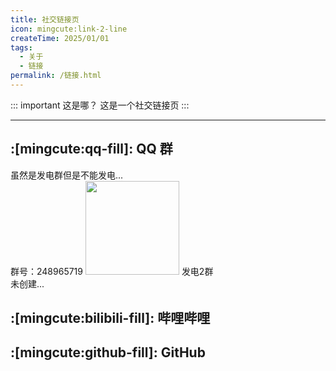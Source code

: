 ```yaml
---
title: 社交链接页
icon: mingcute:link-2-line
createTime: 2025/01/01
tags:
  - 关于
  - 链接
permalink: /链接.html
---
```


::: important 这是哪？
这是一个社交链接页
:::

---

## :[mingcute:qq-fill]: QQ 群
<CardGrid>
<LinkCard title="YM发电机 1群" icon="mingcute:qq-fill" href="https://qm.qq.com/q/nArAtRSi1W">
  虽然是发电群但是不能发电...<br>
  群号：248965719
</LinkCard>
  <img src="https://ri.youming.v6.army/qq-1.png" width="150px">
</CardGrid>

<CardGrid>
<LinkCard title="YM发电机 2群" icon="mingcute:qq-fill" href="https://qm.qq.com/q/nArAtRSi1W">
  发电2群<br>
  未创建...
</LinkCard>
  <!-- 
  <img src="https://ri.youming.v6.army/qq-2.png" width="150px">
  -->
</CardGrid>

## :[mingcute:bilibili-fill]: 哔哩哔哩

<LinkCard title="YOU MING 柚明" icon="https://ri.youming.v6.army/ym-ys.png" href="https://space.bilibili.com/1337092956">
</LinkCard>

<LinkCard title="某团一笑" icon="https://ri.youming.v6.army/tx-2-ys.png" href="https://space.bilibili.com/3493093632379150">
</LinkCard>

<LinkCard title="Afly-dream" icon="https://ri.youming.v6.army/tx-3-ys.png" href="https://space.bilibili.com/1364066451">
</LinkCard>

## :[mingcute:github-fill]: GitHub

<LinkCard title="YOU MING 柚明" icon="https://ri.youming.v6.army/ym-ys.png" href="https://github.com/YOU-MING-6">
</LinkCard>

<LinkCard title="Afly-dream" icon="https://ri.youming.v6.army/tx-3-ys.png" href="https://github.com/Afly-Dream">
</LinkCard>
